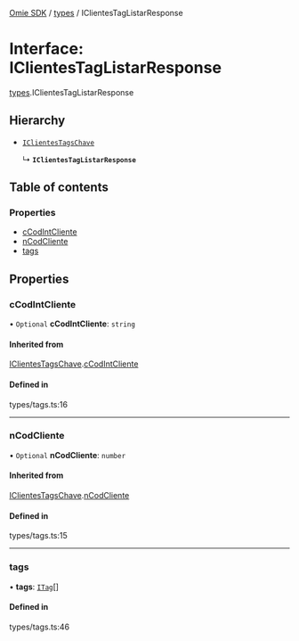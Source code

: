 [Omie SDK](../README.md) / [types](../modules/types.md) / IClientesTagListarResponse

# Interface: IClientesTagListarResponse

[types](../modules/types.md).IClientesTagListarResponse

## Hierarchy

- [`IClientesTagsChave`](types.IClientesTagsChave.md)

  ↳ **`IClientesTagListarResponse`**

## Table of contents

### Properties

- [cCodIntCliente](types.IClientesTagListarResponse.md#ccodintcliente)
- [nCodCliente](types.IClientesTagListarResponse.md#ncodcliente)
- [tags](types.IClientesTagListarResponse.md#tags)

## Properties

### cCodIntCliente

• `Optional` **cCodIntCliente**: `string`

#### Inherited from

[IClientesTagsChave](types.IClientesTagsChave.md).[cCodIntCliente](types.IClientesTagsChave.md#ccodintcliente)

#### Defined in

types/tags.ts:16

___

### nCodCliente

• `Optional` **nCodCliente**: `number`

#### Inherited from

[IClientesTagsChave](types.IClientesTagsChave.md).[nCodCliente](types.IClientesTagsChave.md#ncodcliente)

#### Defined in

types/tags.ts:15

___

### tags

• **tags**: [`ITag`](types.ITag.md)[]

#### Defined in

types/tags.ts:46
